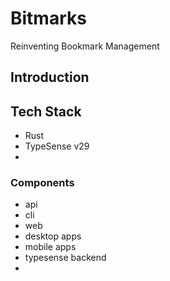 # Bitmarks

Reinventing Bookmark Management

## Introduction

## Tech Stack

- Rust
- TypeSense v29
- 

### Components

- api
- cli
- web
- desktop apps
- mobile apps
- typesense backend
- 
